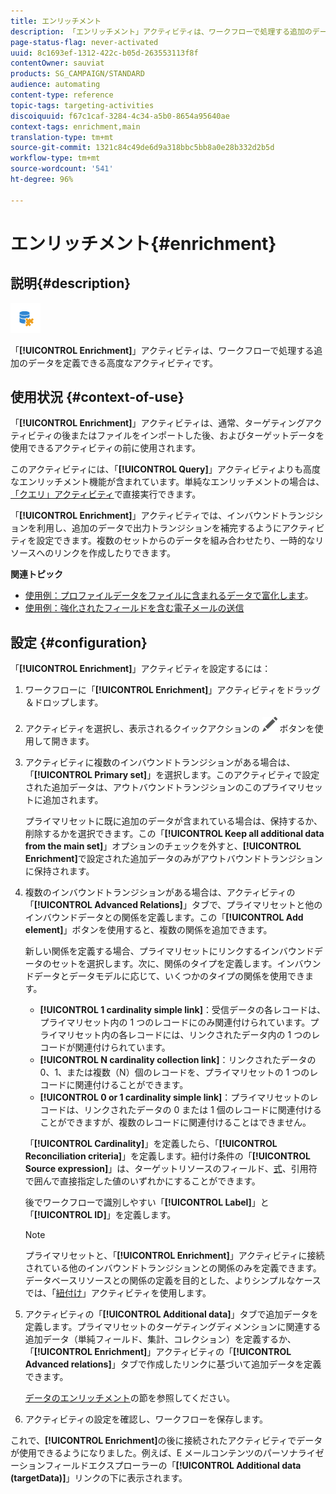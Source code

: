 ```yaml
---
title: エンリッチメント
description: 「エンリッチメント」アクティビティは、ワークフローで処理する追加のデータを定義できる高度なアクティビティです。
page-status-flag: never-activated
uuid: 8c1693ef-1312-422c-b05d-263553113f8f
contentOwner: sauviat
products: SG_CAMPAIGN/STANDARD
audience: automating
content-type: reference
topic-tags: targeting-activities
discoiquuid: f67c1caf-3284-4c34-a5b0-8654a95640ae
context-tags: enrichment,main
translation-type: tm+mt
source-git-commit: 1321c84c49de6d9a318bbc5bb8a0e28b332d2b5d
workflow-type: tm+mt
source-wordcount: '541'
ht-degree: 96%

---
```



# エンリッチメント{#enrichment}

## 説明{#description}

![](assets/enrichment.png)

「**[!UICONTROL Enrichment]**」アクティビティは、ワークフローで処理する追加のデータを定義できる高度なアクティビティです。

## 使用状況 {#context-of-use}

「**[!UICONTROL Enrichment]**」アクティビティは、通常、ターゲティングアクティビティの後またはファイルをインポートした後、およびターゲットデータを使用できるアクティビティの前に使用されます。

このアクティビティには、「**[!UICONTROL Query]**」アクティビティよりも高度なエンリッチメント機能が含まれています。単純なエンリッチメントの場合は、[「クエリ」アクティビティ](../../automating/using/query.md#enriching-data)で直接実行できます。

「**[!UICONTROL Enrichment]**」アクティビティでは、インバウンドトランジションを利用し、追加のデータで出力トランジションを補完するようにアクティビティを設定できます。複数のセットからのデータを組み合わせたり、一時的なリソースへのリンクを作成したりできます。

**関連トピック**

* [使用例：プロファイルデータをファイルに含まれるデータで富化します](../../automating/using/enriching-profile-data-file.md)。
* [使用例：強化されたフィールドを含む電子メールの送信](../../automating/using/sending-email-enriched-fields.md)

## 設定 {#configuration}

「**[!UICONTROL Enrichment]**」アクティビティを設定するには：

1. ワークフローに「**[!UICONTROL Enrichment]**」アクティビティをドラッグ＆ドロップします。
1. アクティビティを選択し、表示されるクイックアクションの ![](assets/edit_darkgrey-24px.png) ボタンを使用して開きます。
1. アクティビティに複数のインバウンドトランジションがある場合は、「**[!UICONTROL Primary set]**」を選択します。このアクティビティで設定された追加データは、アウトバウンドトランジションのこのプライマリセットに追加されます。

   プライマリセットに既に追加のデータが含まれている場合は、保持するか、削除するかを選択できます。この「**[!UICONTROL Keep all additional data from the main set]**」オプションのチェックを外すと、**[!UICONTROL Enrichment]**&#x200B;で設定された追加データのみがアウトバウンドトランジションに保持されます。

1. 複数のインバウンドトランジションがある場合は、アクティビティの「**[!UICONTROL Advanced Relations]**」タブで、プライマリセットと他のインバウンドデータとの関係を定義します。この「**[!UICONTROL Add element]**」ボタンを使用すると、複数の関係を追加できます。

   新しい関係を定義する場合、プライマリセットにリンクするインバウンドデータのセットを選択します。次に、関係のタイプを定義します。インバウンドデータとデータモデルに応じて、いくつかのタイプの関係を使用できます。

   * **[!UICONTROL 1 cardinality simple link]**：受信データの各レコードは、プライマリセット内の 1 つのレコードにのみ関連付けられています。プライマリセット内の各レコードには、リンクされたデータ内の 1 つのレコードが関連付けられています。
   * **[!UICONTROL N cardinality collection link]**：リンクされたデータの 0、1、または複数（N）個のレコードを、プライマリセットの 1 つのレコードに関連付けることができます。
   * **[!UICONTROL 0 or 1 cardinality simple link]**：プライマリセットのレコードは、リンクされたデータの 0 または 1 個のレコードに関連付けることができますが、複数のレコードに関連付けることはできません。

   「**[!UICONTROL Cardinality]**」を定義したら、「**[!UICONTROL Reconciliation criteria]**」を定義します。紐付け条件の「**[!UICONTROL Source expression]**」は、ターゲットリソースのフィールド、[式](../../automating/using/advanced-expression-editing.md)、引用符で囲んで直接指定した値のいずれかにすることができます。

   後でワークフローで識別しやすい「**[!UICONTROL Label]**」と「**[!UICONTROL ID]**」を定義します。

   >[!NOTE]
   >
   >プライマリセットと、「**[!UICONTROL Enrichment]**」アクティビティに接続されている他のインバウンドトランジションとの関係のみを定義できます。データベースリソースとの関係の定義を目的とした、よりシンプルなケースでは、「[紐付け](../../automating/using/reconciliation.md)」アクティビティを使用します。

1. アクティビティの「**[!UICONTROL Additional data]**」タブで追加データを定義します。プライマリセットのターゲティングディメンションに関連する追加データ（単純フィールド、集計、コレクション）を定義するか、「**[!UICONTROL Enrichment]**」アクティビティの「**[!UICONTROL Advanced relations]**」タブで作成したリンクに基づいて追加データを定義できます。

   [データのエンリッチメント](../../automating/using/query.md#enriching-data)の節を参照してください。

1. アクティビティの設定を確認し、ワークフローを保存します。

これで、**[!UICONTROL Enrichment]**&#x200B;の後に接続されたアクティビティでデータが使用できるようになりました。例えば、E メールコンテンツのパーソナライゼーションフィールドエクスプローラーの「**[!UICONTROL Additional data (targetData)]**」リンクの下に表示されます。
